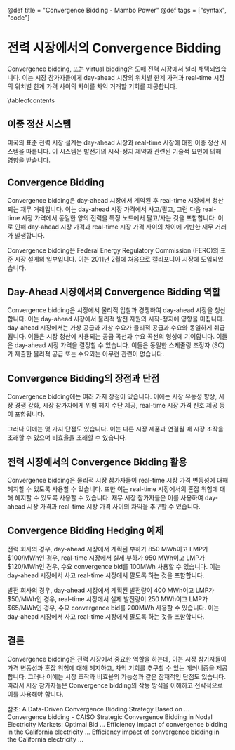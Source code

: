 @def title = "Convergence Bidding - Mambo Power"
@def tags = ["syntax", "code"]

# 전력 시장에서의 Convergence Bidding

Convergence bidding, 또는 virtual bidding은 도매 전력 시장에서 널리 채택되었습니다. 이는 시장 참가자들에게 day-ahead 시장의 위치별 한계 가격과 real-time 시장의 위치별 한계 가격 사이의 차이를 차익 거래할 기회를 제공합니다.

\tableofcontents <!-- you can use \toc as well -->


## 이중 정산 시스템

미국의 표준 전력 시장 설계는 day-ahead 시장과 real-time 시장에 대한 이중 정산 시스템을 따릅니다. 이 시스템은 발전기의 시작-정지 제약과 관련된 기술적 요인에 의해 영향을 받습니다.

## Convergence Bidding

Convergence bidding은 day-ahead 시장에서 계약된 후 real-time 시장에서 청산되는 재무 거래입니다. 이는 day-ahead 시장 가격에서 사고/팔고, 그런 다음 real-time 시장 가격에서 동일한 양의 전력을 특정 노드에서 팔고/사는 것을 포함합니다. 이로 인해 day-ahead 시장 가격과 real-time 시장 가격 사이의 차이에 기반한 재무 거래가 발생합니다.

Convergence bidding은 Federal Energy Regulatory Commission (FERC)의 표준 시장 설계의 일부입니다. 이는 2011년 2월에 처음으로 캘리포니아 시장에 도입되었습니다.

## Day-Ahead 시장에서의 Convergence Bidding 역할

Convergence bidding은 시장에서 물리적 입찰과 경쟁하여 day-ahead 시장을 청산합니다. 이는 day-ahead 시장에서 물리적 발전 자원의 시작-정지에 영향을 미칩니다. day-ahead 시장에서는 가상 공급과 가상 수요가 물리적 공급과 수요와 동일하게 취급됩니다. 이들은 시장 청산에 사용되는 공급 곡선과 수요 곡선의 형성에 기여합니다. 이들은 day-ahead 시장 가격을 결정할 수 있습니다. 이들은 동일한 스케줄링 조정자 (SC)가 제출한 물리적 공급 또는 수요와는 아무런 관련이 없습니다.

## Convergence Bidding의 장점과 단점

Convergence bidding에는 여러 가지 장점이 있습니다. 이에는 시장 유동성 향상, 시장 경쟁 강화, 시장 참가자에게 위험 헤지 수단 제공, real-time 시장 가격 신호 제공 등이 포함됩니다.

그러나 이에는 몇 가지 단점도 있습니다. 이는 다른 시장 제품과 연결될 때 시장 조작을 초래할 수 있으며 비효율을 초래할 수 있습니다.

## 전력 시장에서의 Convergence Bidding 활용

Convergence bidding은 물리적 시장 참가자들이 real-time 시장 가격 변동성에 대해 헤지할 수 있도록 사용할 수 있습니다. 또한 이는 real-time 시장에서의 혼잡 위험에 대해 헤지할 수 있도록 사용할 수 있습니다. 재무 시장 참가자들은 이를 사용하여 day-ahead 시장 가격과 real-time 시장 가격 사이의 차익을 추구할 수 있습니다.

## Convergence Bidding Hedging 예제

전력 회사의 경우, day-ahead 시장에서 계획된 부하가 850 MWh이고 LMP가 $100/MWh인 경우, real-time 시장에서 실제 부하가 950 MWh이고 LMP가 $120/MWh인 경우, 수요 convergence bid를 100MWh 사용할 수 있습니다. 이는 day-ahead 시장에서 사고 real-time 시장에서 팔도록 하는 것을 포함합니다.

발전 회사의 경우, day-ahead 시장에서 계획된 발전량이 400 MWh이고 LMP가 $50/MWh인 경우, real-time 시장에서 실제 발전량이 250 MWh이고 LMP가 $65/MWh인 경우, 수요 convergence bid를 200MWh 사용할 수 있습니다. 이는 day-ahead 시장에서 사고 real-time 시장에서 팔도록 하는 것을 포함합니다.

## 결론

Convergence bidding은 전력 시장에서 중요한 역할을 하는데, 이는 시장 참가자들이 가격 변동성과 혼잡 위험에 대해 헤지하고, 차익 기회를 추구할 수 있는 메커니즘을 제공합니다. 그러나 이에는 시장 조작과 비효율의 가능성과 같은 잠재적인 단점도 있습니다. 따라서 시장 참가자들은 Convergence bidding의 작동 방식을 이해하고 전략적으로 이를 사용해야 합니다.

참조:
 A Data-Driven Convergence Bidding Strategy Based on ...
 Convergence bidding - CAISO
 Strategic Convergence Bidding in Nodal Electricity Markets: Optimal Bid ...
 Efficiency impact of convergence bidding in the California electricity ...
 Efficiency impact of convergence bidding in the California electricity ...
